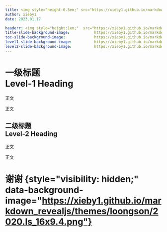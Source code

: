 ```yaml
---
title: <img style="height:0.5em;" src="https://xieby1.github.io/markdown_revealjs/themes/loongson/logo.png"><br>龙芯主题<br>Loongson Theme
author: xieby1
date: 2023.01.17

headerr: <img style="height:1em;"  src="https://xieby1.github.io/markdown_revealjs/themes/loongson/logo.png">
title-slide-background-image:           https://xieby1.github.io/markdown_revealjs/themes/loongson/2020.ls_16x9.1x.png
toc-slide-background-image:             https://xieby1.github.io/markdown_revealjs/themes/loongson/2020.ls_16x9.2.png
level1-slide-background-image:          https://xieby1.github.io/markdown_revealjs/themes/loongson/2020.ls_16x9.2.png
level2-slide-background-image:          https://xieby1.github.io/markdown_revealjs/themes/loongson/2020.ls_16x9.3.png
---
```


# 一级标题<br>Level-1 Heading

正文

正文

## 二级标题<br>Level-2 Heading

正文

正文

# 谢谢 {style="visibility: hidden;" data-background-image="https://xieby1.github.io/markdown_revealjs/themes/loongson/2020.ls_16x9.4.png"}

<style>
:root {
  --r-link-color: #E60012;
  --r-link-color-dark: #7F2C23;
  --r-link-color-hover: #FF5946;
}
</style>
